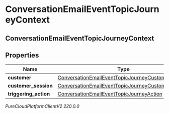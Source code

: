 # ConversationEmailEventTopicJourneyContext

## ConversationEmailEventTopicJourneyContext

## Properties

|Name | Type | Description | Notes|
|------------ | ------------- | ------------- | -------------|
| **customer** | [ConversationEmailEventTopicJourneyCustomer](ConversationEmailEventTopicJourneyCustomer) |  | [optional] |
| **customer_session** | [ConversationEmailEventTopicJourneyCustomerSession](ConversationEmailEventTopicJourneyCustomerSession) |  | [optional] |
| **triggering_action** | [ConversationEmailEventTopicJourneyAction](ConversationEmailEventTopicJourneyAction) |  | [optional] |



_PureCloudPlatformClientV2 220.0.0_

